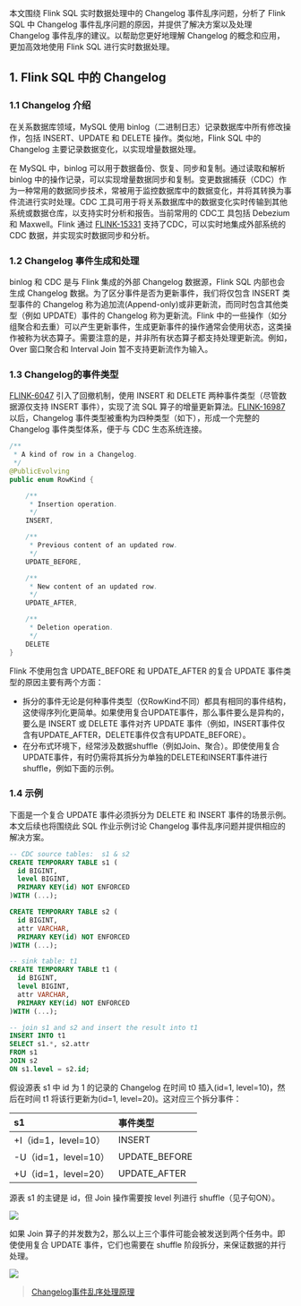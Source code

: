 本文围绕 Flink SQL 实时数据处理中的 Changelog 事件乱序问题，分析了 Flink SQL 中 Changelog 事件乱序问题的原因，并提供了解决方案以及处理 Changelog 事件乱序的建议。以帮助您更好地理解 Changelog 的概念和应用，更加高效地使用 Flink SQL 进行实时数据处理。

## 1. Flink SQL 中的 Changelog

### 1.1 Changelog 介绍

在关系数据库领域，MySQL 使用 binlog（二进制日志）记录数据库中所有修改操作，包括 INSERT、UPDATE 和 DELETE 操作。类似地，Flink SQL 中的 Changelog 主要记录数据变化，以实现增量数据处理。

在 MySQL 中，binlog 可以用于数据备份、恢复、同步和复制。通过读取和解析 binlog 中的操作记录，可以实现增量数据同步和复制。变更数据捕获（CDC）作为一种常用的数据同步技术，常被用于监控数据库中的数据变化，并将其转换为事件流进行实时处理。CDC 工具可用于将关系数据库中的数据变化实时传输到其他系统或数据仓库，以支持实时分析和报告。当前常用的 CDC工 具包括 Debezium 和 Maxwell。Flink 通过 [FLINK-15331](https://issues.apache.org/jira/browse/FLINK-15331) 支持了CDC，可以实时地集成外部系统的 CDC 数据，并实现实时数据同步和分析。

### 1.2 Changelog 事件生成和处理

binlog 和 CDC 是与 Flink 集成的外部 Changelog 数据源，Flink SQL 内部也会生成 Changelog 数据。为了区分事件是否为更新事件，我们将仅包含 INSERT 类型事件的 Changelog 称为追加流(Append-only)或非更新流，而同时包含其他类型（例如 UPDATE）事件的 Changelog 称为更新流。Flink 中的一些操作（如分组聚合和去重）可以产生更新事件，生成更新事件的操作通常会使用状态，这类操作被称为状态算子。需要注意的是，并非所有状态算子都支持处理更新流。例如，Over 窗口聚合和 Interval Join 暂不支持更新流作为输入。

### 1.3 Changelog的事件类型

[FLINK-6047](https://issues.apache.org/jira/browse/FLINK-6047) 引入了回撤机制，使用 INSERT 和 DELETE 两种事件类型（尽管数据源仅支持 INSERT 事件），实现了流 SQL 算子的增量更新算法。[FLINK-16987](https://issues.apache.org/jira/browse/FLINK-16987) 以后，Changelog 事件类型被重构为四种类型（如下），形成一个完整的 Changelog 事件类型体系，便于与 CDC 生态系统连接。
```java
/**
 * A kind of row in a Changelog.
 */
@PublicEvolving
public enum RowKind {

	/**
	 * Insertion operation.
	 */
	INSERT,

	/**
	 * Previous content of an updated row.
	 */
	UPDATE_BEFORE,

	/**
	 * New content of an updated row.
	 */
	UPDATE_AFTER,

	/**
	 * Deletion operation.
	 */
	DELETE
}
```

Flink 不使用包含 UPDATE_BEFORE 和 UPDATE_AFTER 的复合 UPDATE 事件类型的原因主要有两个方面：
- 拆分的事件无论是何种事件类型（仅RowKind不同）都具有相同的事件结构，这使得序列化更简单。如果使用复合UPDATE事件，那么事件要么是异构的，要么是 INSERT 或 DELETE 事件对齐 UPDATE 事件（例如，INSERT事件仅含有UPDATE_AFTER，DELETE事件仅含有UPDATE_BEFORE）。
- 在分布式环境下，经常涉及数据shuffle（例如Join、聚合）。即使使用复合UPDATE事件，有时仍需将其拆分为单独的DELETE和INSERT事件进行shuffle，例如下面的示例。

### 1.4 示例

下面是一个复合 UPDATE 事件必须拆分为 DELETE 和 INSERT 事件的场景示例。本文后续也将围绕此 SQL 作业示例讨论 Changelog 事件乱序问题并提供相应的解决方案。
```sql
-- CDC source tables:  s1 & s2
CREATE TEMPORARY TABLE s1 (
  id BIGINT,
  level BIGINT,
  PRIMARY KEY(id) NOT ENFORCED
)WITH (...);

CREATE TEMPORARY TABLE s2 (
  id BIGINT,
  attr VARCHAR,
  PRIMARY KEY(id) NOT ENFORCED
)WITH (...);

-- sink table: t1
CREATE TEMPORARY TABLE t1 (
  id BIGINT,
  level BIGINT,
  attr VARCHAR,
  PRIMARY KEY(id) NOT ENFORCED
)WITH (...);

-- join s1 and s2 and insert the result into t1
INSERT INTO t1
SELECT s1.*, s2.attr
FROM s1
JOIN s2
ON s1.level = s2.id;
```
假设源表 s1 中 id 为 1 的记录的 Changelog 在时间 t0 插入(id=1, level=10)，然后在时间 t1 将该行更新为(id=1, level=20)。这对应三个拆分事件：

| s1 | 事件类型|
| :------------- | :------------- |
| +I（id=1，level=10） | INSERT |
| -U（id=1，level=10） | UPDATE_BEFORE |
| +U（id=1，level=20） | UPDATE_AFTER |

源表 s1 的主键是 id，但 Join 操作需要按 level 列进行 shuffle（见子句ON）。

![](https://help-static-aliyun-doc.aliyuncs.com/assets/img/zh-CN/5166786171/p694577.png)

如果 Join 算子的并发数为2，那么以上三个事件可能会被发送到两个任务中。即使使用复合 UPDATE 事件，它们也需要在 shuffle 阶段拆分，来保证数据的并行处理。

![](https://help-static-aliyun-doc.aliyuncs.com/assets/img/zh-CN/5166786171/p694580.png)












> [Changelog事件乱序处理原理](https://help.aliyun.com/zh/flink/realtime-flink/use-cases/processing-changelog-events-out-of-orderness-in-flink-sql?scm=20140722.S_help%40%40%E6%96%87%E6%A1%A3%40%402411139._.ID_help%40%40%E6%96%87%E6%A1%A3%40%402411139-RL_%E7%8A%B6%E6%80%81%E4%BF%9D%E7%95%99-LOC_doc%7EUND%7Eab-OR_ser-PAR1_2102029b17585524621276387de3f6-V_4-PAR3_o-RE_new10-P0_8-P1_0&spm=a2c4g.11186623.help-search.i19)
